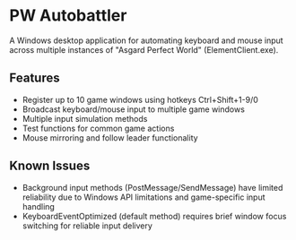 # PW Autobattler

A Windows desktop application for automating keyboard and mouse input across multiple instances of "Asgard Perfect World" (ElementClient.exe). 

## Features
- Register up to 10 game windows using hotkeys Ctrl+Shift+1-9/0
- Broadcast keyboard/mouse input to multiple game windows
- Multiple input simulation methods
- Test functions for common game actions
- Mouse mirroring and follow leader functionality

## Known Issues
- Background input methods (PostMessage/SendMessage) have limited reliability due to Windows API limitations and game-specific input handling
- KeyboardEventOptimized (default method) requires brief window focus switching for reliable input delivery